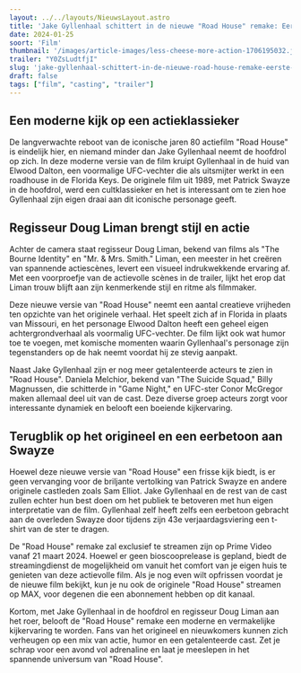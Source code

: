 ```yaml
---
layout: ../../layouts/NieuwsLayout.astro
title: 'Jake Gyllenhaal schittert in de nieuwe "Road House" remake: Eerste blik op de film'
date: 2024-01-25
soort: 'Film'
thumbnail: '/images/article-images/less-cheese-more-action-1706195032.jpg'
trailer: "Y0ZsLudtfjI"
slug: 'jake-gyllenhaal-schittert-in-de-nieuwe-road-house-remake-eerste-blik-op-de-film'
draft: false
tags: ["film", "casting", "trailer"]
---
```



## Een moderne kijk op een actieklassieker

De langverwachte reboot van de iconische jaren 80 actiefilm "Road House" is eindelijk hier, en niemand minder dan Jake Gyllenhaal neemt de hoofdrol op zich. In deze moderne versie van de film kruipt Gyllenhaal in de huid van Elwood Dalton, een voormalige UFC-vechter die als uitsmijter werkt in een roadhouse in de Florida Keys. De originele film uit 1989, met Patrick Swayze in de hoofdrol, werd een cultklassieker en het is interessant om te zien hoe Gyllenhaal zijn eigen draai aan dit iconische personage geeft.

## Regisseur Doug Liman brengt stijl en actie

Achter de camera staat regisseur Doug Liman, bekend van films als "The Bourne Identity" en "Mr. & Mrs. Smith." Liman, een meester in het creëren van spannende actiescènes, levert een visueel indrukwekkende ervaring af. Met een voorproefje van de actievolle scènes in de trailer, lijkt het erop dat Liman trouw blijft aan zijn kenmerkende stijl en ritme als filmmaker.

Deze nieuwe versie van "Road House" neemt een aantal creatieve vrijheden ten opzichte van het originele verhaal. Het speelt zich af in Florida in plaats van Missouri, en het personage Elwood Dalton heeft een geheel eigen achtergrondverhaal als voormalig UFC-vechter. De film lijkt ook wat humor toe te voegen, met komische momenten waarin Gyllenhaal's personage zijn tegenstanders op de hak neemt voordat hij ze stevig aanpakt.

Naast Jake Gyllenhaal zijn er nog meer getalenteerde acteurs te zien in "Road House". Daniela Melchior, bekend van "The Suicide Squad," Billy Magnussen, die schitterde in "Game Night," en UFC-ster Conor McGregor maken allemaal deel uit van de cast. Deze diverse groep acteurs zorgt voor interessante dynamiek en belooft een boeiende kijkervaring.

## Terugblik op het origineel en een eerbetoon aan Swayze

Hoewel deze nieuwe versie van "Road House" een frisse kijk biedt, is er geen vervanging voor de briljante vertolking van Patrick Swayze en andere originele castleden zoals Sam Elliot. Jake Gyllenhaal en de rest van de cast zullen echter hun best doen om het publiek te betoveren met hun eigen interpretatie van de film. Gyllenhaal zelf heeft zelfs een eerbetoon gebracht aan de overleden Swayze door tijdens zijn 43e verjaardagsviering een t-shirt van de ster te dragen.

De "Road House" remake zal exclusief te streamen zijn op Prime Video vanaf 21 maart 2024. Hoewel er geen bioscooprelease is gepland, biedt de streamingdienst de mogelijkheid om vanuit het comfort van je eigen huis te genieten van deze actievolle film. Als je nog even wilt opfrissen voordat je de nieuwe film bekijkt, kun je nu ook de originele "Road House" streamen op MAX, voor degenen die een abonnement hebben op dit kanaal.

Kortom, met Jake Gyllenhaal in de hoofdrol en regisseur Doug Liman aan het roer, belooft de "Road House" remake een moderne en vermakelijke kijkervaring te worden. Fans van het origineel en nieuwkomers kunnen zich verheugen op een mix van actie, humor en een getalenteerde cast. Zet je schrap voor een avond vol adrenaline en laat je meeslepen in het spannende universum van "Road House".
